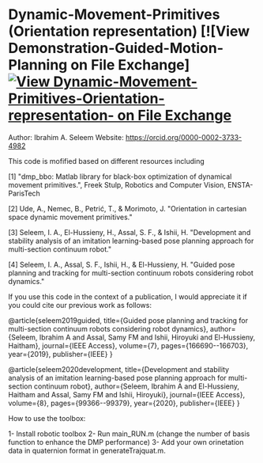 # Dynamic-Movement-Primitives (Orientation representation) [![View Demonstration-Guided-Motion-Planning on File Exchange][![View Dynamic-Movement-Primitives-Orientation-representation- on File Exchange](https://www.mathworks.com/matlabcentral/images/matlab-file-exchange.svg)](https://www.mathworks.com/matlabcentral/fileexchange/113170-dynamic-movement-primitives-orientation-representation)

 Author:  Ibrahim A. Seleem
 Website: https://orcid.org/0000-0002-3733-4982

 This code is mofified based on different resources including

[1] "dmp_bbo: Matlab library for black-box optimization of dynamical movement primitives.", Freek Stulp, Robotics and Computer Vision, ENSTA-ParisTech

[2] Ude, A., Nemec, B., Petrić, T., & Morimoto, J. "Orientation in cartesian space dynamic movement primitives."

[3] Seleem, I. A., El-Hussieny, H., Assal, S. F., & Ishii, H. "Development and stability analysis of an imitation learning-based pose planning approach for multi-section continuum robot."

[4] Seleem, I. A., Assal, S. F., Ishii, H., & El-Hussieny, H. "Guided pose planning and tracking for multi-section continuum robots considering robot dynamics."

 If you use this code in the context of a publication, I would appreciate 
 it if you could cite our previous work as follows:


 @article{seleem2019guided,
   title={Guided pose planning and tracking for multi-section continuum robots considering robot dynamics},
   author={Seleem, Ibrahim A and Assal, Samy FM and Ishii, Hiroyuki and El-Hussieny, Haitham},
   journal={IEEE Access},
      volume={7},
      pages={166690--166703},
      year={2019},
   publisher={IEEE}
 }

 @article{seleem2020development,
   title={Development and stability analysis of an imitation learning-based pose planning approach for multi-section continuum robot},
   author={Seleem, Ibrahim A and El-Hussieny, Haitham and Assal, Samy FM and Ishii, Hiroyuki},
      journal={IEEE Access},
      volume={8},
      pages={99366--99379},
      year={2020},
      publisher={IEEE}
 }
 
 
 How to use the toolbox:
 
 1- Install robotic toolbox
 2- Run main_RUN.m (change the number of basis function to enhance the DMP performance)
 3- Add your own orinetation data in quaternion format in  generateTrajquat.m.
